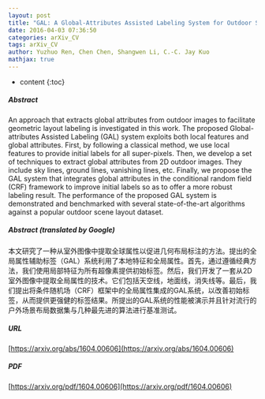 ```yaml
---
layout: post
title: "GAL: A Global-Attributes Assisted Labeling System for Outdoor Scenes"
date: 2016-04-03 07:36:50
categories: arXiv_CV
tags: arXiv_CV
author: Yuzhuo Ren, Chen Chen, Shangwen Li, C.-C. Jay Kuo
mathjax: true
---
```


* content
{:toc}

##### Abstract
An approach that extracts global attributes from outdoor images to facilitate geometric layout labeling is investigated in this work. The proposed Global-attributes Assisted Labeling (GAL) system exploits both local features and global attributes. First, by following a classical method, we use local features to provide initial labels for all super-pixels. Then, we develop a set of techniques to extract global attributes from 2D outdoor images. They include sky lines, ground lines, vanishing lines, etc. Finally, we propose the GAL system that integrates global attributes in the conditional random field (CRF) framework to improve initial labels so as to offer a more robust labeling result. The performance of the proposed GAL system is demonstrated and benchmarked with several state-of-the-art algorithms against a popular outdoor scene layout dataset.

##### Abstract (translated by Google)
本文研究了一种从室外图像中提取全球属性以促进几何布局标注的方法。提出的全局属性辅助标签（GAL）系统利用了本地特征和全局属性。首先，通过遵循经典方法，我们使用局部特征为所有超像素提供初始标签。然后，我们开发了一套从2D室外图像中提取全局属性的技术。它们包括天空线，地面线，消失线等。最后，我们提出将条件随机场（CRF）框架中的全局属性集成的GAL系统，以改善初始标签，从而提供更强健的标签结果。所提出的GAL系统的性能被演示并且针对流行的户外场景布局数据集与几种最先进的算法进行基准测试。

##### URL
[https://arxiv.org/abs/1604.00606](https://arxiv.org/abs/1604.00606)

##### PDF
[https://arxiv.org/pdf/1604.00606](https://arxiv.org/pdf/1604.00606)

